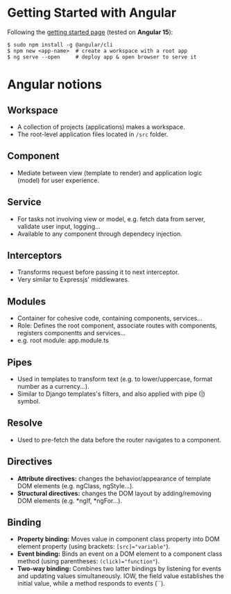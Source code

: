 # Getting Started with Angular
Following the [getting started page][getting-started] (tested on **Angular 15**):

```terminal
$ sudo npm install -g @angular/cli
$ npm new <app-name>  # create a workspace with a root app
$ ng serve --open     # deploy app & open browser to serve it
```

[getting-started]: https://angular.io/guide/setup-local#install-the-angular-cli

# Angular notions
## Workspace
- A collection of projects (applications) makes a workspace.
- The root-level application files located in `/src` folder.

## Component
- Mediate between view (template to render) and application logic (model) for user experience.

## Service
- For tasks not involving view or model, e.g. fetch data from server, validate user input, logging...
- Available to any component through dependecy injection.

## Interceptors
- Transforms request before passing it to next interceptor.
- Very similar to Expressjs' middlewares.

## Modules
- Container for cohesive code, containing components, services...
- Role: Defines the root component, associate routes with components, registers componentts and services...
- e.g. root module: app.module.ts

## Pipes
- Used in templates to transform text (e.g. to lower/uppercase, format number as a currency...).
- Similar to Django templates's filters, and also applied with pipe (|) symbol.

## Resolve
- Used to pre-fetch the data before the router navigates to a component.

## Directives
- **Attribute directives:** changes the behavior/appearance of template DOM elements (e.g. ngClass, ngStyle...).
- **Structural directives:** changes the DOM layout by adding/removing DOM elements (e.g. \*ngIf, \*ngFor...).

## Binding
- **Property binding:** Moves value in component class property into DOM element property (using brackets: `[src]="variable"`).
- **Event binding:** Binds an event on a DOM element to a component class method (using parentheses: `(click)="function"`).
- **Two-way binding:** Combines two latter bindings by listening for events and updating values simultaneously. IOW, the field value establishes the initial value, while a method responds to events (``).
